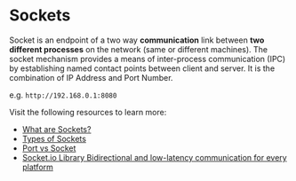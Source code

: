 # Sockets

Socket is an endpoint of a two way **communication** link between **two different processes** on the network (same or different machines). The socket mechanism provides a means of inter-process communication (IPC) by establishing named contact points between client and server. It is the combination of IP Address and Port Number.

e.g. `http://192.168.0.1:8080`

Visit the following resources to learn more:

- [What are Sockets?](https://www.geeksforgeeks.org/socket-in-computer-network/)
- [Types of Sockets](https://www.tutorialspoint.com/unix_sockets/what_is_socket.htm)
- [Port vs Socket](https://www.baeldung.com/cs/port-vs-socket)
- [Socket.io Library Bidirectional and low-latency communication for every platform](https://socket.io/)
